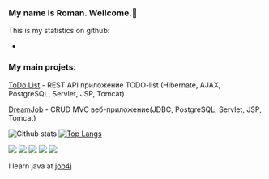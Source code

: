 ### My name is Roman. Wellcome.👋

This is my statistics on github:

-


<h3>My main projets:</h3>

[ToDo List](https://github.com/RamonOga/job4j_ToDo/blob/master/README.md) - REST API приложение TODO-list (Hibernate, AJAX, PostgreSQL, Servlet, JSP, Tomcat)

[DreamJob](https://github.com/RamonOga/Dream_Job/blob/master/README.md) - CRUD MVC веб-приложение(JDBC, PostgreSQL, Servlet, JSP, Tomcat)


![Github stats](https://github-readme-stats.vercel.app/api?username=RamonOga&hide=stars,prs,issues,contribs)
[![Top Langs](https://github-readme-stats.vercel.app/api/top-langs/?username=RamonOga&layout=compact)](https://github.com/RamonOga/github-readme-stats)


![](https://img.shields.io/badge/Java-%3E%3D8-orange) ![](https://img.shields.io/badge/maven-3-red) ![](https://img.shields.io/badge/PostgreSQL-%3E%3D9-blue) ![](https://img.shields.io/badge/Travis-CI-green) ![](https://img.shields.io/badge/JUnit-4-red)


I learn java at [job4j](https://job4j.ru/)
